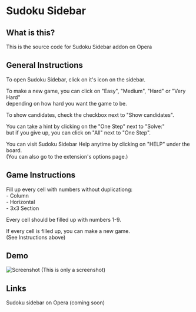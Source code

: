 # Sudoku Sidebar
## What is this?
This is the source code for Sudoku Sidebar addon on Opera
## General Instructions
To open Sudoku Sidebar, click on it's icon on the sidebar.

To make a new game, you can click on "Easy", "Medium", "Hard" or "Very Hard"
<br>depending on how hard you want the game to be.

To show candidates, check the checkbox next to "Show candidates".

You can take a hint by clicking on the "One Step" next to "Solve:"
<br>but if you give up, you can click on "All" next to "One Step".

You can visit Sudoku Sidebar Help anytime by clicking on "HELP" under the board.
<br>(You can also go to the extension's options page.)
## Game Instructions
Fill up every cell with numbers without duplicationg:
<br>- Column
<br>- Horizontal
<br>- 3x3 Section

Every cell should be filled up with numbers 1-9.

If every cell is filled up, you can make a new game.
<br>(See Instructions above)
## Demo
![Screenshot](https://user-images.githubusercontent.com/92959844/152479345-c177ce8b-da6f-415b-8c7c-712f2c54f9c9.png)
(This is only a screenshot)
## Links
Sudoku sidebar on Opera (coming soon)
